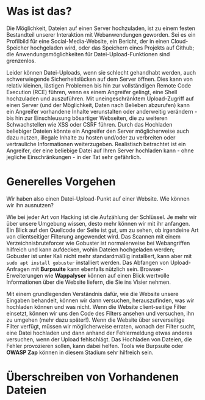 # Was ist das? 

Die Möglichkeit, Dateien auf einen Server hochzuladen, ist zu einem festen Bestandteil unserer Interaktion mit Webanwendungen geworden. Sei es ein Profilbild für eine Social-Media-Website, ein Bericht, der in einen Cloud-Speicher hochgeladen wird, oder das Speichern eines Projekts auf Github; die Anwendungsmöglichkeiten für Datei-Upload-Funktionen sind grenzenlos.

Leider können Datei-Uploads, wenn sie schlecht gehandhabt werden, auch schwerwiegende Sicherheitslücken auf dem Server öffnen. Dies kann von relativ kleinen, lästigen Problemen bis hin zur vollständigen Remote Code Execution (RCE) führen, wenn es einem Angreifer gelingt, eine Shell hochzuladen und auszuführen. Mit uneingeschränktem Upload-Zugriff auf einen Server (und der Möglichkeit, Daten nach Belieben abzurufen) kann ein Angreifer vorhandene Inhalte verunstalten oder anderweitig verändern - bis hin zur Einschleusung bösartiger Webseiten, die zu weiteren Schwachstellen wie XSS oder CSRF führen. Durch das Hochladen beliebiger Dateien könnte ein Angreifer den Server möglicherweise auch dazu nutzen, illegale Inhalte zu hosten und/oder zu verbreiten oder vertrauliche Informationen weiterzugeben. Realistisch betrachtet ist ein Angreifer, der eine beliebige Datei auf Ihren Server hochladen kann - ohne jegliche Einschränkungen - in der Tat sehr gefährlich.

# Generelles Vorgehen
Wir haben also einen Datei-Upload-Punkt auf einer Website. Wie können wir ihn ausnutzen?

Wie bei jeder Art von Hacking ist die Aufzählung der Schlüssel. Je mehr wir über unsere Umgebung wissen, desto mehr können wir mit ihr anfangen. Ein Blick auf den Quellcode der Seite ist gut, um zu sehen, ob irgendeine Art von clientseitiger Filterung angewendet wird. Das Scannen mit einem Verzeichnisbruteforcer wie Gobuster ist normalerweise bei Webangriffen hilfreich und kann aufdecken, wohin Dateien hochgeladen werden; Gobuster ist unter Kali nicht mehr standardmäßig installiert, kann aber mit `sudo apt install gobuster` installiert werden. Das Abfangen von Upload-Anfragen mit **Burpsuite** kann ebenfalls nützlich sein. Browser-Erweiterungen wie **Wappalyser** können auf einen Blick wertvolle Informationen über die Website liefern, die Sie ins Visier nehmen.

Mit einem grundlegenden Verständnis dafür, wie die Website unsere Eingaben behandelt, können wir dann versuchen, herauszufinden, was wir hochladen können und was nicht. Wenn die Website client-seitige Filter einsetzt, können wir uns den Code des Filters ansehen und versuchen, ihn zu umgehen (mehr dazu später!). Wenn die Website über serverseitige Filter verfügt, müssen wir möglicherweise erraten, wonach der Filter sucht, eine Datei hochladen und dann anhand der Fehlermeldung etwas anderes versuchen, wenn der Upload fehlschlägt. Das Hochladen von Dateien, die Fehler provozieren sollen, kann dabei helfen. Tools wie Burpsuite oder **OWASP Zap** können in diesem Stadium sehr hilfreich sein.


# Überschreiben von Vorhandenen Dateien 

